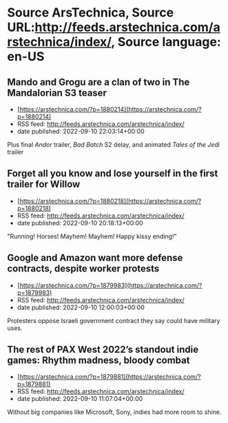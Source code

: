 # Source ArsTechnica, Source URL:http://feeds.arstechnica.com/arstechnica/index/, Source language: en-US

## Mando and Grogu are a clan of two in The Mandalorian S3 teaser
 - [https://arstechnica.com/?p=1880214](https://arstechnica.com/?p=1880214)
 - RSS feed: http://feeds.arstechnica.com/arstechnica/index/
 - date published: 2022-09-10 22:03:14+00:00

Plus final <em>Andor</em> trailer, <em>Bad Batch</em> S2 delay, and animated <em>Tales of the Jedi</em> trailer

## Forget all you know and lose yourself in the first trailer for Willow
 - [https://arstechnica.com/?p=1880218](https://arstechnica.com/?p=1880218)
 - RSS feed: http://feeds.arstechnica.com/arstechnica/index/
 - date published: 2022-09-10 20:18:13+00:00

"Running! Horses! Mayhem! Mayhem! Happy kissy ending!"

## Google and Amazon want more defense contracts, despite worker protests
 - [https://arstechnica.com/?p=1879983](https://arstechnica.com/?p=1879983)
 - RSS feed: http://feeds.arstechnica.com/arstechnica/index/
 - date published: 2022-09-10 12:00:03+00:00

Protesters oppose Israeli government contract they say could have military uses.

## The rest of PAX West 2022’s standout indie games: Rhythm madness, bloody combat
 - [https://arstechnica.com/?p=1879881](https://arstechnica.com/?p=1879881)
 - RSS feed: http://feeds.arstechnica.com/arstechnica/index/
 - date published: 2022-09-10 11:07:04+00:00

Without big companies like Microsoft, Sony, indies had more room to shine.
